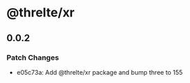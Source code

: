 # @threlte/xr

## 0.0.2

### Patch Changes

- e05c73a: Add @threlte/xr package and bump three to 155

